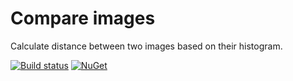 # Compare images
Calculate distance between two images based on their histogram.

[![Build status](https://ci.appveyor.com/api/projects/status/stm83l2bn8m4lb7y/branch/master?svg=true)](https://ci.appveyor.com/project/albumprinter/compareimages/branch/master)   [![NuGet](https://img.shields.io/nuget/v/CompareImages.svg)](https://www.nuget.org/packages/CompareImages/)
